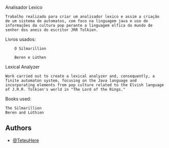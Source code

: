 
Analisador Lexico

    Trabalho realizado para criar um analisador lexico e assim a criação de um sistema de automatos, com foco na linguagem java e uso de informações da cultura pop perante a linguagem elfica do mundo de senhor dos aneis do escritor JRR Tolkien.

 Livros usados:

        O Silmarillion

        Beren e Lúthen

Lexical Analyzer

    Work carried out to create a lexical analyzer and, consequently, a finite automaton system, focusing on the Java language and incorporating elements from pop culture related to the Elvish language of J.R.R. Tolkien's world in "The Lord of the Rings."

Books used:

    The Silmarillion
    Beren and Lúthien

## Authors

- [@TeteuHere](https://github.com/teteuhere)


